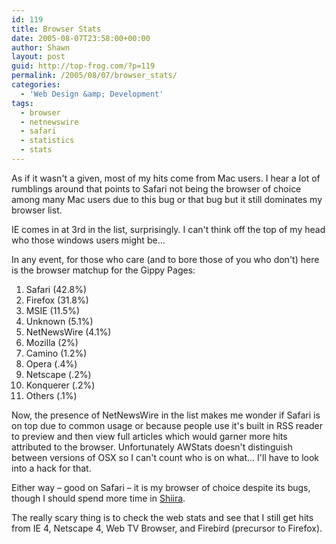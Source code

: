```yaml
---
id: 119
title: Browser Stats
date: 2005-08-07T23:58:00+00:00
author: Shawn
layout: post
guid: http://top-frog.com/?p=119
permalink: /2005/08/07/browser_stats/
categories:
  - 'Web Design &amp; Development'
tags:
  - browser
  - netnewswire
  - safari
  - statistics
  - stats
---
```

As if it wasn't a given, most of my hits come from Mac users. I hear a lot of rumblings around that points to Safari not being the browser of choice among many Mac users due to this bug or that bug but it still dominates my browser list.

IE comes in at 3rd in the list, surprisingly. I can't think off the top of my head who those windows users might be…

In any event, for those who care (and to bore those of you who don't) here is the browser matchup for the Gippy Pages:

<!--more-->

  1. Safari (42.8%) 
  2. Firefox (31.8%) 
  3. MSIE (11.5%) 
  4. Unknown (5.1%) 
  5. NetNewsWire (4.1%) 
  6. Mozilla (2%) 
  7. Camino (1.2%) 
  8. Opera (.4%) 
  9. Netscape (.2%) 
 10. Konquerer (.2%) 
 11. Others (.1%) 

Now, the presence of NetNewsWire in the list makes me wonder if Safari is on top due to common usage or because people use it's built in RSS reader to preview and then view full articles which would garner more hits attributed to the browser. Unfortunately AWStats doesn't distinguish between versions of OSX so I can't count who is on what… I'll have to look into a hack for that.

Either way – good on Safari – it is my browser of choice despite its bugs, though I should spend more time in [Shiira](http://hmdt-web.net/shiira/index-e.html).

The really scary thing is to check the web stats and see that I still get hits from IE 4, Netscape 4, Web TV Browser, and Firebird (precursor to Firefox).